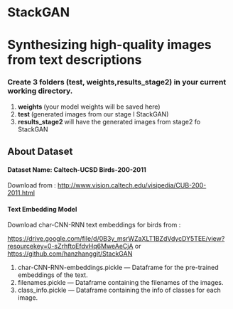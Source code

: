 # StackGAN

# Synthesizing high-quality images from text descriptions



### Create 3 folders (test, weights,results_stage2) in your current working directory.
1. <b>weights </b> (your model weights will be saved here)
2. <b>test </b> (generated images from our stage I StackGAN)
3. <b>results_stage2 </b> will have the generated images from stage2 fo StackGAN

## About Dataset

#### Dataset Name: Caltech-UCSD Birds-200-2011

Download from : http://www.vision.caltech.edu/visipedia/CUB-200-2011.html

#### Text Embedding Model
Download char-CNN-RNN text embeddings for birds from : 

https://drive.google.com/file/d/0B3y_msrWZaXLT1BZdVdycDY5TEE/view?resourcekey=0-sZrhftoEfdvHq6MweAeCjA
or 
https://github.com/hanzhanggit/StackGAN

1. char-CNN-RNN-embeddings.pickle — Dataframe for the pre-trained embeddings of the text.
2.  filenames.pickle — Dataframe containing the filenames of the images.
3. class_info.pickle — Dataframe containing the info of classes for each image.
